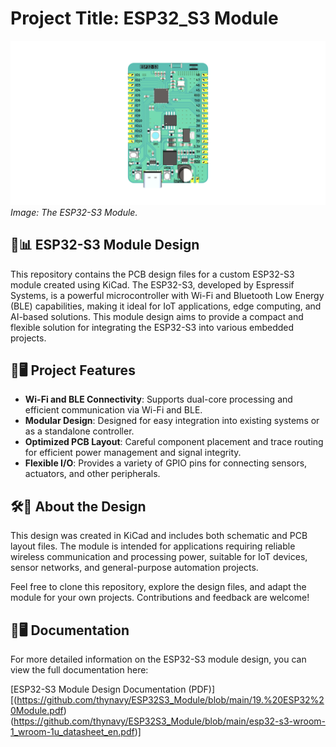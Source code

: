 # Project Title: **ESP32_S3 Module**

![Project Image](https://github.com/thynavy/ESP32S3_Module/blob/main/19.%20ESP32%20Module.png)
*Image: The ESP32-S3 Module.*

## 📐📊 ESP32-S3 Module Design

This repository contains the PCB design files for a custom ESP32-S3 module created using KiCad. The ESP32-S3, developed by Espressif Systems, is a powerful microcontroller with Wi-Fi and Bluetooth Low Energy (BLE) capabilities, making it ideal for IoT applications, edge computing, and AI-based solutions. This module design aims to provide a compact and flexible solution for integrating the ESP32-S3 into various embedded projects.

## 🚀🖥️ Project Features

- **Wi-Fi and BLE Connectivity**: Supports dual-core processing and efficient communication via Wi-Fi and BLE.
- **Modular Design**: Designed for easy integration into existing systems or as a standalone controller.
- **Optimized PCB Layout**: Careful component placement and trace routing for efficient power management and signal integrity.
- **Flexible I/O**: Provides a variety of GPIO pins for connecting sensors, actuators, and other peripherals.

## 🛠️🔌 About the Design

This design was created in KiCad and includes both schematic and PCB layout files. The module is intended for applications requiring reliable wireless communication and processing power, suitable for IoT devices, sensor networks, and general-purpose automation projects.

Feel free to clone this repository, explore the design files, and adapt the module for your own projects. Contributions and feedback are welcome!

## 📄🖥️ Documentation

For more detailed information on the ESP32-S3 module design, you can view the full documentation here:

[ESP32-S3 Module Design Documentation (PDF)][(https://github.com/thynavy/ESP32S3_Module/blob/main/19.%20ESP32%20Module.pdf)(https://github.com/thynavy/ESP32S3_Module/blob/main/esp32-s3-wroom-1_wroom-1u_datasheet_en.pdf)]

